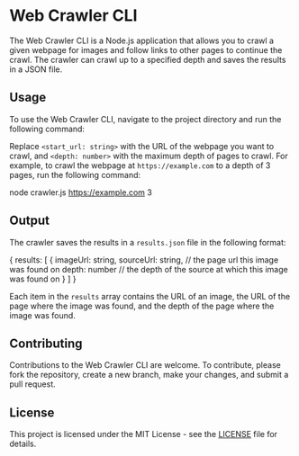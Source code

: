 # Web Crawler CLI

The Web Crawler CLI is a Node.js application that allows you to crawl a given webpage for images and follow links to other pages to continue the crawl. The crawler can crawl up to a specified depth and saves the results in a JSON file.

## Usage

To use the Web Crawler CLI, navigate to the project directory and run the following command:


Replace `<start_url: string>` with the URL of the webpage you want to crawl, and `<depth: number>` with the maximum depth of pages to crawl. For example, to crawl the webpage at `https://example.com` to a depth of 3 pages, run the following command:

node crawler.js https://example.com 3

## Output

The crawler saves the results in a `results.json` file in the following format:

{
results: [
{
imageUrl: string,
sourceUrl: string, // the page url this image was found on
depth: number // the depth of the source at which this image was found on
}
]
}

Each item in the `results` array contains the URL of an image, the URL of the page where the image was found, and the depth of the page where the image was found.

## Contributing

Contributions to the Web Crawler CLI are welcome. To contribute, please fork the repository, create a new branch, make your changes, and submit a pull request.

## License

This project is licensed under the MIT License - see the [LICENSE](LICENSE) file for details.
